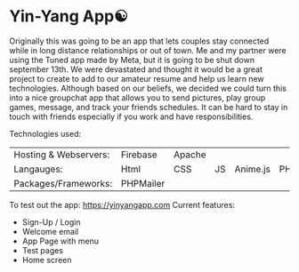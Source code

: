 # Yin-Yang App☯️
Originally this was going to be an app that lets couples stay connected while in long distance relationships or out of town.
Me and my partner were using the Tuned app made by Meta, but it is going to be shut down september 13th.
We were devastated and thought it would be a great project to create to add to our amateur resume and help us learn new technologies.
Although based on our beliefs, we decided we could turn this into a nice groupchat app that allows you to send pictures, play group games, message, and track your friends schedules. It can be hard to stay in touch with friends especially if you work and have responsibilities.

Technologies used:
<table>
  <tr>
    <td>Hosting & Webservers:</td>
    <td>Firebase</td>
    <td>Apache</td>
  </tr>
  <tr>
    <td>Langauges:</td>
    <td>Html</td>
    <td>CSS</td>
    <td>JS</td>
    <td>Anime.js</td>
    <td>PHP</td>
    <td>ASP.NET</td>
  </tr>
    <td>Packages/Frameworks:</td>
    <td>PHPMailer</td>
    <td></td>
  <tr>
  </tr>
</table>

To test out the app: https://yinyangapp.com 
Current features:
* Sign-Up / Login
* Welcome email
* App Page with menu
* Test pages
* Home screen
